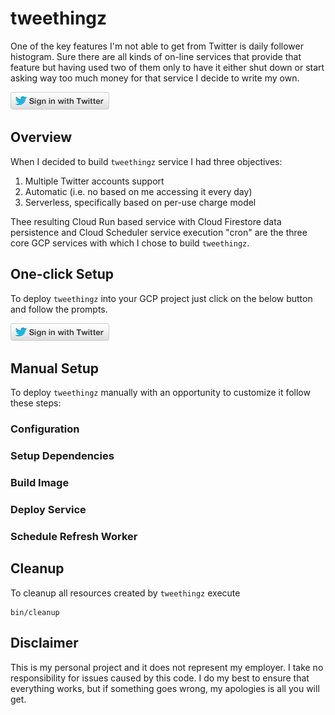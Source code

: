 # tweethingz

One of the key features I'm not able to get from Twitter is daily follower histogram. Sure there are all kinds of  on-line services that provide that feature but having used two of them only to have it either shut down or start asking way too much money for that service I decide to write my own.

![](static/img/sign-in.png)

## Overview

When I decided to build `tweethingz` service I had three objectives:

1. Multiple Twitter accounts support
2. Automatic (i.e. no based on me accessing it every day)
3. Serverless, specifically based on per-use charge model

Thee resulting Cloud Run based service with Cloud Firestore data persistence and Cloud Scheduler service execution "cron" are the three core GCP services with which I chose to build `tweethingz`.

## One-click Setup

To deploy `tweethingz` into your GCP project just click on the below button and follow the prompts.

![](static/img/sign-in.png)

## Manual Setup

To deploy `tweethingz` manually with an opportunity to customize it follow these steps:

### Configuration

### Setup Dependencies

### Build Image

### Deploy Service

### Schedule Refresh Worker

## Cleanup

To cleanup all resources created by `tweethingz` execute

```shell
bin/cleanup
```

## Disclaimer

This is my personal project and it does not represent my employer. I take no responsibility for issues caused by this code. I do my best to ensure that everything works, but if something goes wrong, my apologies is all you will get.


